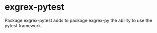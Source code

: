 # exgrex-pytest
Package exgrex-pytest adds to package exgrex-py the ability to use the pytest framework.
